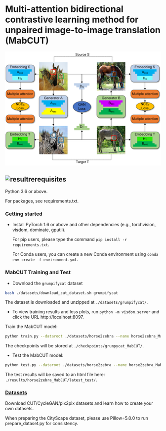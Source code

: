 # Multi-attention bidirectional contrastive learning method for unpaired image-to-image translation (MabCUT)

![framework](.\imgs\framework.png)



## ![result](.\imgs\result.png)rerequisites

Python 3.6 or above.

For packages, see requirements.txt.

### Getting started

- Install PyTorch 1.6 or above and other dependencies (e.g., torchvision, visdom, dominate, gputil).

  For pip users, please type the command `pip install -r requirements.txt`.

  For Conda users,  you can create a new Conda environment using `conda env create -f environment.yml`.


### MabCUT Training and Test

- Download the `grumpifycat` dataset 
```bash
bash ./datasets/download_cut_dataset.sh grumpifycat
```
The dataset is downloaded and unzipped at `./datasets/grumpifycat/`.

- To view training results and loss plots, run `python -m visdom.server` and click the URL http://localhost:8097.

Train the MabCUT model:
```bash
python train.py --dataroot ./datasets/horse2zebra --name horse2zebra_MabCUT 
```

The checkpoints will be stored at `./checkpoints/grumpycat_MabCUT/`.

- Test the MabCUT model:
```bash
python test.py --dataroot ./datasets/horse2zebra --name horse2zebra_MabCUT
```

The test results will be saved to an html file here: `./results/horse2zebra_MabCUT/latest_test/`.

### [Datasets](./docs/datasets.md)
Download CUT/CycleGAN/pix2pix datasets and learn how to create your own datasets.

When preparing the CityScape dataset, please use Pillow=5.0.0 to run prepare_dataset.py for consistency. 

